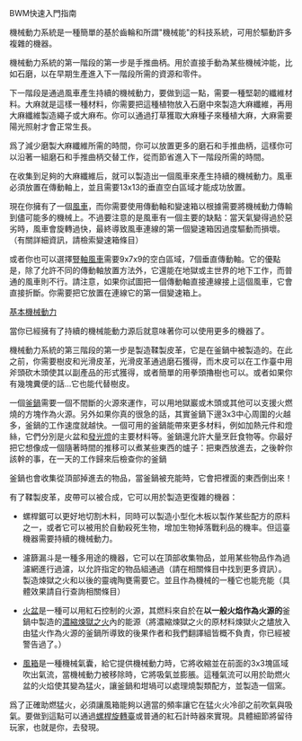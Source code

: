  BWM快速入門指南

機械動力系統是一種簡單的基於齒輪和所謂"機械能"的科技系統，可用於驅動許多複雜的機器。

機械動力系統的第一階段的第一步是手推曲柄。用於直接手動為某些機械沖能，比如石磨，以在早期生產進入下一階段所需的資源和零件。

下一階段是通過風車產生持續的機械動力，要做到這一點，需要一種堅韌的纖維材料。大麻就是這樣一種材料，你需要把這種植物放入石磨中來製造大麻纖維，再用大麻纖維製造繩子或大麻布。你可以通過打草獲取大麻種子來種植大麻，大麻需要陽光照射才會正常生長。

爲了減少磨製大麻纖維所需的時間，你可以放置更多的磨石和手推曲柄，這樣你可以沿著一組磨石和手推曲柄交替工作，從而節省進入下一階段所需的時間。

在收集到足夠的大麻纖維后，就可以製造出一個風車來產生持續的機械動力。風車必須放置在傳動軸上，並且需要13x13的垂直空白區域才能成功放置。

現在你擁有了一個[風車](../blocks/windmill.md)，而你需要使用傳動軸和變速箱以根據需要將機械動力傳輸到儘可能多的機械上。不過要注意的是風車有一個主要的缺點：當天氣變得過於惡劣時，風車會旋轉過快，最終導致風車連線的第一個變速箱因過度驅動而損壞。（有關詳細資訊，請檢索變速箱條目）

或者你也可以選擇[豎軸風車](../blocks/windmill.md)需要9x7x9的空白區域，7個垂直傳動軸。它的優點是，除了允許不同的傳動軸放置方法外，它還能在地獄或主世界的地下工作，而普通的風車則不行。請注意，如果你試圖把一個傳動軸直接連線接上這個風車，它會直接折斷。你需要把它放置在連線它的第一個變速箱上。

[基本機械動力](betterwithmods:mechanical-power.png)

當你已經擁有了持續的機械能動力源后就意味著你可以使用更多的機器了。

機械動力系統的第三階段的第一步是製造鞣製皮革，它是在釜鍋中被製造的。在此之前，你需要樹皮和光滑皮革，光滑皮革通過磨石獲得，而木皮可以在工作臺中用斧頭砍木頭使其以副產品的形式獲得，或者簡單的用拳頭擼樹也可以。或者如果你有幾塊糞便的話…它也能代替樹皮。

一個[釜鍋](../blocks/cauldron.md)需要一個不間斷的火源來運作，可以用地獄巖或木頭或其他可以支援火燃燒的方塊作為火源。另外如果你真的很急的話，其實釜鍋下邊3x3中心周圍的火越多，釜鍋的工作速度就越快。一個可用的釜鍋能帶來更多材料，例如加熱元件和燈絲，它們分別是火盆和[發光燈](../blocks/light.md)的主要材料等。釜鍋還允許大量烹飪食物等。你最好把它想像成一個隨著時間的推移可以煮某些東西的爐子：把東西放進去，之後幹你該幹的事，在一天的工作歸來后檢查你的釜鍋

釜鍋也會收集從頂部掉進去的物品，當釜鍋被充能時，它會把裡面的東西倒出來！

有了鞣製皮革，皮帶可以被合成，它可以用於製造更復雜的機器：
 * 螺桿鋸可以更好地切割木料，同時可以製造小型化木板以製作某些配方的原料之一，或者它可以被用於自動殺死生物，增加生物掉落戰利品的機率。但這臺機器需要持續的機械動力。
 * 濾篩漏斗是一種多用途的機器，它可以在頂部收集物品，並用某些物品作為過濾網進行過濾，以允許指定的物品組通過（請在相關條目中找到更多資訊）。製造煉獄之火和以後的靈魂陶甕需要它。並且作為機械的一種它也能充能（具體效果請自行查詢相關條目）

* [火盆](../blocks/hibachi.md)是一種可以用紅石控制的火源，其燃料來自於在**以一般火焰作為火源的**釜鍋中製造的[濃縮煉獄之火](../items/hellfire_dust.md)內的能源（將濃縮煉獄之火的原材料煉獄火之燼放入由猛火作為火源的釜鍋所導致的後果作者和我們翻譯組皆概不負責，你已經被警告過了。）

*  [風箱](../blocks/blocks.md)是一種機械氣囊，給它提供機械動力時，它將收縮並在前面的3x3塊區域吹出氣流，當機械動力被移除時，它將吸氣並膨脹。這種氣流可以用於助燃火盆的火焰使其變為猛火，讓釜鍋和坩堝可以處理燒製類配方，並製造一個窯。

爲了正確助燃猛火，必須讓風箱能夠以適當的頻率讓它在猛火火冷卻之前吹氣與吸氣。要做到這點可以通過[螺桿旋轉臺](../blocks/turnttable.md)或普通的紅石計時器來實現。具體細節將留待玩家，也就是你，去發現。